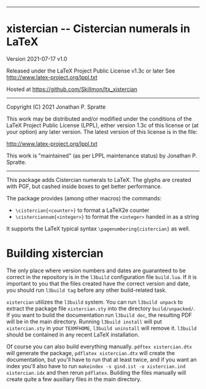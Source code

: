 -------------------------------------------------------------------------------
# xistercian -- Cistercian numerals in LaTeX

Version 2021-07-17 v1.0

Released under the LaTeX Project Public License v1.3c or later
See http://www.latex-project.org/lppl.txt

Hosted at https://github.com/Skillmon/ltx_xistercian

-------------------------------------------------------------------------------

Copyright (C) 2021 Jonathan P. Spratte

This  work may be  distributed and/or  modified under  the conditions  of the
LaTeX Project Public License (LPPL),  either version 1.3c  of this license or
(at your option) any later version.  The latest version of this license is in
the file:

  http://www.latex-project.org/lppl.txt

This work is "maintained" (as per LPPL maintenance status) by
  Jonathan P. Spratte.

-------------------------------------------------------------------------------

This package adds Cistercian numerals to LaTeX. The glyphs are created with PGF,
but cashed inside boxes to get better performance.

The package provides (among other macros) the commands:

- `\cistercian{<counter>}` to format a LaTeX2e counter
- `\cisterciannum{<integer>}` to format the `<integer>` handed in as a string

It supports the LaTeX typical syntax `\pagenumbering{cistercian}` as well.

# Building xistercian

The only place where version numbers and dates are guaranteed to be correct in
the repository is in the `l3build` configuration file `build.lua`. If it is
important to you that the files created have the correct version and date, you
should run `l3build tag` before any other build-related task.

`xistercian` utilizes the `l3build` system. You can run `l3build unpack` to
extract the package file `xistercian.sty` into the directory `build/unpacked/`.
If you want to build the documentation run `l3build doc`, the resulting PDF will
be in the main directory. Running `l3build install` will put `xistercian.sty` in
your `TEXMFHOME`, `l3build uninstall` will remove it. `l3build` should be
contained in any recent LaTeX installation.

Of course you can also build everything manually. `pdftex xistercian.dtx` will
generate the package, `pdflatex xistercian.dtx` will create the documentation,
but you'll have to run that at least twice, and if you want an index you'll also
have to run `makeindex -s gind.ist -o xistercian.ind xistercian.idx` and then
rerun `pdflatex`. Building the files manually will create quite a few auxiliary
files in the main directory.
